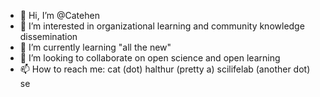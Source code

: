 - 👋 Hi, I’m @Catehen
- 👀 I’m interested in organizational learning and community knowledge dissemination
- 🌱 I’m currently learning "all the new"
- 💞️ I’m looking to collaborate on open science and open learning
- 📫 How to reach me: cat (dot) halthur (pretty a) scilifelab (another dot) se

<!---
Catehen/Catehen is a ✨ special ✨ repository because its `README.md` (this file) appears on your GitHub profile.
You can click the Preview link to take a look at your changes.
--->
